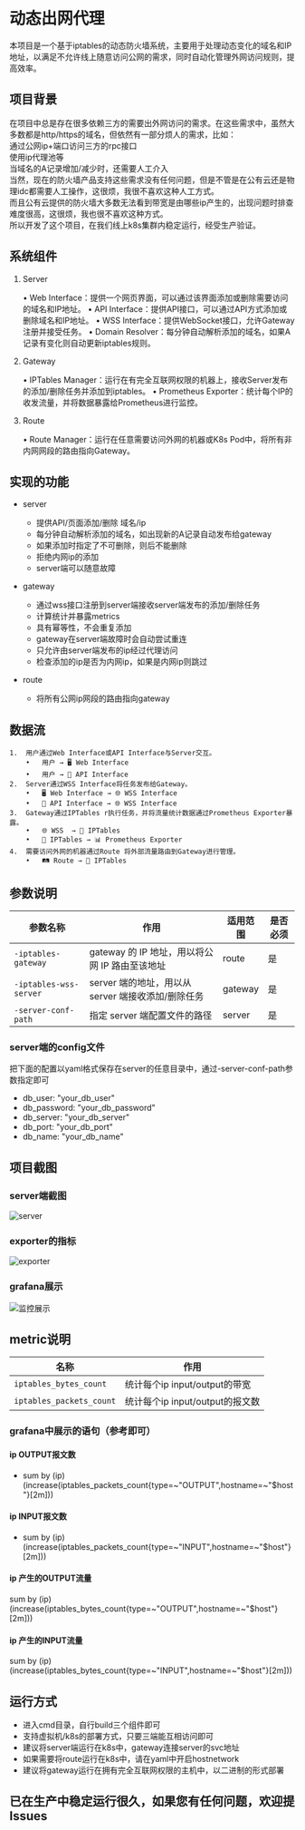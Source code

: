# 动态出网代理

本项目是一个基于iptables的动态防火墙系统，主要用于处理动态变化的域名和IP地址，以满足不允许线上随意访问公网的需求，同时自动化管理外网访问规则，提高效率。
## 项目背景
在项目中总是存在很多依赖三方的需要出外网访问的需求。在这些需求中，虽然大多数都是http/https的域名，但依然有一部分烦人的需求，比如：<br>
    通过公网ip+端口访问三方的rpc接口<br>
    使用ip代理池等<br>
    当域名的A记录增加/减少时，还需要人工介入<br>
当然，现在的防火墙产品支持这些需求没有任何问题，但是不管是在公有云还是物理idc都需要人工操作，这很烦，我很不喜欢这种人工方式。<br>
而且公有云提供的防火墙大多数无法看到带宽是由哪些ip产生的，出现问题时排查难度很高，这很烦，我也很不喜欢这种方式。<br>
所以开发了这个项目，在我们线上k8s集群内稳定运行，经受生产验证。

## 系统组件

1. Server

	•	Web Interface：提供一个网页界面，可以通过该界面添加或删除需要访问的域名和IP地址。
	•	API Interface：提供API接口，可以通过API方式添加或删除域名和IP地址。
	•	WSS Interface：提供WebSocket接口，允许Gateway注册并接受任务。
	•	Domain Resolver：每分钟自动解析添加的域名，如果A记录有变化则自动更新iptables规则。

2. Gateway

	•	IPTables Manager：运行在有完全互联网权限的机器上，接收Server发布的添加/删除任务并添加到iptables。
	•	Prometheus Exporter：统计每个IP的收发流量，并将数据暴露给Prometheus进行监控。

3. Route

	•	Route Manager：运行在任意需要访问外网的机器或K8s Pod中，将所有非内网网段的路由指向Gateway。

## 实现的功能
 - server
   - 提供API/页面添加/删除 域名/ip
   - 每分钟自动解析添加的域名，如出现新的A记录自动发布给gateway
   - 如果添加时指定了不可删除，则后不能删除
   - 拒绝内网ip的添加
   - server端可以随意故障
 - gateway
   - 通过wss接口注册到server端接收server端发布的添加/删除任务
   - 计算统计并暴露metrics
   - 具有幂等性，不会重复添加
   - gateway在server端故障时会自动尝试重连
   - 只允许由server端发布的ip经过代理访问
   - 检查添加的ip是否为内网ip，如果是内网ip则跳过

 - route
   - 将所有公网ip网段的路由指向gateway


## 数据流

	1.	用户通过Web Interface或API Interface与Server交互。
        •	用户 → 🖥️ Web Interface
        •	用户 → 🔗 API Interface
	2.	Server通过WSS Interface将任务发布给Gateway。
        •	🖥️ Web Interface → 🌐 WSS Interface
        •	🔗 API Interface → 🌐 WSS Interface
	3.	Gateway通过IPTables r执行任务，并将流量统计数据通过Prometheus Exporter暴露。
        •	🌐 WSS  → 🚦 IPTables
        •	🚦 IPTables → 📊 Prometheus Exporter
	4.	需要访问外网的机器通过Route 将外部流量路由到Gateway进行管理。
        •	🛤️ Route → 🚦 IPTables



## 参数说明

| 参数名称               | 作用                                           | 适用范围 | 是否必须 |
|------------------------|------------------------------------------------|----------|----------|
| `-iptables-gateway`    | gateway 的 IP 地址，用以将公网 IP 路由至该地址  | route    | 是       |
| `-iptables-wss-server` | server 端的地址，用以从 server 端接收添加/删除任务 | gateway  | 是       |
| `-server-conf-path`    | 指定 server 端配置文件的路径                    | server   | 是       |

### server端的config文件
把下面的配置以yaml格式保存在server的任意目录中，通过-server-conf-path参数指定即可
- db_user: "your_db_user"
- db_password: "your_db_password"
- db_server: "your_db_server"
- db_port: "your_db_port"
- db_name: "your_db_name"

## 项目截图
### server端截图
![server](server.png)


### exporter的指标
![exporter](exporter.png)


### grafana展示
![监控展示](grafana.png)


## metric说明
| 名称                   | 作用                             |
|------------------------|---------------------------------|
| `iptables_bytes_count`    | 统计每个ip input/output的带宽  |
| `iptables_packets_count` | 统计每个ip input/output的报文数 |

### grafana中展示的语句（参考即可）
#### ip OUTPUT报文数
- sum by (ip) (increase(iptables_packets_count{type=~"OUTPUT",hostname=~"$host"}[2m]))
#### ip INPUT报文数
- sum by (ip) (increase(iptables_packets_count{type=~"INPUT",hostname=~"$host"}[2m]))
#### ip 产生的OUTPUT流量
sum by (ip) (increase(iptables_bytes_count{type=~"OUTPUT",hostname=~"$host"}[2m]))
#### ip 产生的INPUT流量
sum by (ip) (increase(iptables_bytes_count{type=~"INPUT",hostname=~"$host"}[2m]))

## 运行方式
 - 进入cmd目录，自行build三个组件即可
 - 支持虚拟机/k8s的部署方式，只要三端能互相访问即可
 - 建议将server端运行在k8s中，gateway连接server的svc地址
 - 如果需要将route运行在k8s中，请在yaml中开启hostnetwork
 - 建议将gateway运行在拥有完全互联网权限的主机中，以二进制的形式部署


## 已在生产中稳定运行很久，如果您有任何问题，欢迎提Issues